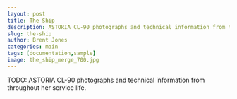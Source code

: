 ```yaml
---
layout: post
title: The Ship
description: ASTORIA CL-90 photographs and technical information from throughout her service life.
slug: the-ship
author: Brent Jones
categories: main
tags: [documentation,sample]
image: the_ship_merge_700.jpg
---
```


TODO: ASTORIA CL-90 photographs and technical information from throughout her service life.